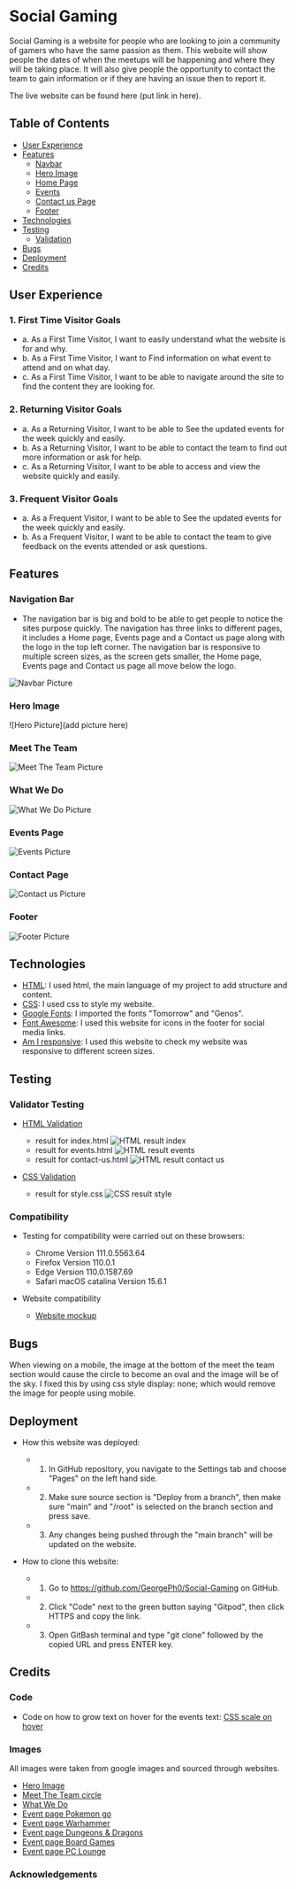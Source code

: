# Social Gaming

Social Gaming is a website for people who are looking to join a community of gamers who have the same passion as them.
This website will show people the dates of when the meetups will be happening and where they will be taking place. 
It will also give people the opportunity to contact the team to gain information or if they are having an issue then to report it.

The live website can be found here (put link in here).

## Table of Contents

- [User Experience](#user-experience)
- [Features](#features)
    - [Navbar](#navigation-bar)
    - [Hero Image](#hero-image)
    - [Home Page](#landing-page)
    - [Events](#events-page)
    - [Contact us Page](#contact-page)
    - [Footer](#footer)
- [Technologies](#technologies)
- [Testing](#testing)
    - [Validation](#validator-testing)
- [Bugs](#bugs)
- [Deployment](#deployment)
- [Credits](#credits)

## **User Experience**

### 1. First Time Visitor Goals

- a. As a First Time Visitor, I want to easily understand what the website is for and why.
- b. As a First Time Visitor, I want to Find information on what event to attend and on what day.
- c. As a First Time Visitor, I want to be able to navigate around the site to find the content they are looking for. 

### 2. Returning Visitor Goals

- a. As a Returning Visitor, I want to be able to See the updated events for the week quickly and easily.
- b. As a Returning Visitor, I want to be able to contact the team to find out more information or ask for help.
- c. As a Returning Visitor, I want to be able to access and view the website quickly and easily.

### 3. Frequent Visitor Goals

- a. As a Frequent Visitor, I want to be able to See the updated events for the week quickly and easily.
- b. As a Frequent Visitor, I want to be able to contact the team to give feedback on the events attended or ask questions.

## **Features**

### Navigation Bar

- The navigation bar is big and bold to be able to get people to notice the sites purpose quickly. The navigation has three
links to different pages, it includes a Home page, Events page and a Contact us page along with the logo in the top left corner.
The navigation bar is responsive to multiple screen sizes, as the screen gets smaller, the Home page, Events page and Contact us page
all move below the logo.

![Navbar Picture](assets/readme-images/Navbar.jpg)

### Hero Image

![Hero Picture](add picture here)

### Meet The Team

![Meet The Team Picture](./assets/readme-images/meet-team-pic.jpg)

### What We Do

![What We Do Picture](./assets/readme-images/what-we-do-pic.jpg)

### Events Page

![Events Picture](./assets/readme-images/events-pic.jpg)

### Contact Page

![Contact us Picture](./assets/readme-images/contact-us-pic.jpg)

### Footer

![Footer Picture](./assets/readme-images/footer-pic.jpg)

## **Technologies**

- [HTML](https://en.wikipedia.org/wiki/HTML): I used html, the main language of my project to add structure and content.
- [CSS](https://en.wikipedia.org/wiki/CSS): I used css to style my website.
- [Google Fonts](https://fonts.google.com/): I imported the fonts "Tomorrow" and "Genos".
- [Font Awesome](https://fontawesome.com/): I used this website for icons in the footer for social media links.
- [Am I responsive](https://ui.dev/amiresponsive): I used this website to check my website was responsive to different screen sizes.

## **Testing**

### Validator Testing

- [HTML Validation](https://validator.w3.org/)
    - result for index.html
        ![HTML result index](./assets/readme-images/html-validator.jpg)
    - result for events.html
        ![HTML result events](./assets/readme-images/html-validator.jpg)
    - result for contact-us.html
        ![HTML result contact us](./assets/readme-images/html-validator.jpg)

- [CSS Validation](https://jigsaw.w3.org/css-validator/)
    - result for style.css
        ![CSS result style](./assets/readme-images/css-validator.jpg)

### Compatibility

- Testing for compatibility were carried out on these browsers:
    - Chrome Version 111.0.5563.64
    - Firefox Version 110.0.1
    - Edge Version 110.0.1587.69
    - Safari macOS catalina Version 15.6.1

- Website compatibility
    - [Website mockup](./assets/readme-images/website-responsive.jpg)

## **Bugs**

When viewing on a mobile, the image at the bottom of the meet the team section would cause the circle to become an oval and the image will be of the sky. 
I fixed this by using css style display: none; which would remove the image for people using mobile.

## **Deployment**

- How this website was deployed:
    - 1. In GitHub repository, you navigate to the Settings tab and choose "Pages" on the left hand side.
    - 2. Make sure source section is "Deploy from a branch", then make sure "main" and "/root" is selected on the branch section and press save.
    - 3. Any changes being pushed through the "main branch" will be updated on the website.

- How to clone this website:
    - 1. Go to https://github.com/GeorgePh0/Social-Gaming on GitHub.
    - 2. Click "Code" next to the green button saying "Gitpod", then click HTTPS and copy the link.
    - 3. Open GitBash terminal and type "git clone" followed by the copied URL and press ENTER key.

## **Credits**

### Code

- Code on how to grow text on hover for the events text: [CSS scale on hover](https://css-tricks.com/snippets/css/scale-on-hover-with-webkit-transition/)

### Images

All images were taken from google images and sourced through websites.

- [Hero Image](https://www.pexels.com/photo/young-men-celebrating-while-playing-e-sports-9072331/)
- [Meet The Team circle](https://business-bulletin.co.uk/six-ways-to-build-a-winning-team)
- [What We Do](https://pokemongolive.com/post/tainan-safari-zone/)
- [Event page Pokemon go](https://www.eurogamer.net/pokemon-go-will-let-you-raid-with-friends-from-home)
- [Event page Warhammer](https://warhammer40000.com/)
- [Event page Dungeons & Dragons](https://ludusproducts.com/collections/dungeons-dragons)
- [Event page Board Games](https://www.reddit.com/r/AGOTBoardGame/comments/cjg1r0/game_of_thrones_a_dance_with_dragons_8_player/)
- [Event page PC Lounge](https://pcbang.uk/)

### Acknowledgements